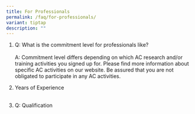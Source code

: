 ```yaml
---
title: For Professionals
permalink: /faq/for-professionals/
variant: tiptap
description: ""
---
```

<ol data-tight="true" class="tight">
<li>
<p>Q: What is the commitment level for professionals like?
<br>
<br>A: Commitment level differs depending on which AC research and/or training
activities you signed up for. Please find more information about specific
AC activities on our website. Be assured that you are not obligated to
participate in any AC activities.</p>
<p></p>
</li>
<li>
<p>Years of Experience
<br>
<br>
</p>
<p></p>
</li>
<li>
<p>Q: Qualification</p>
</li>
</ol>
<p></p>
<p></p>